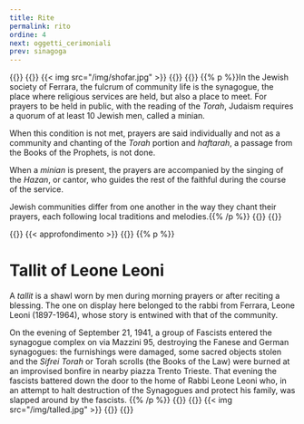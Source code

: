 ```yaml
---
title: Rite
permalink: rito
ordine: 4
next: oggetti_cerimoniali
prev: sinagoga
---
```

{{<row>}}
{{<column>}}
{{< img src="/img/shofar.jpg" >}}
{{</column>}}
{{<column>}}
{{% p %}}In the Jewish society of Ferrara, the fulcrum of community life is the synagogue, the place where religious services are held, but also a place to meet.
For prayers to be held in public, with the reading of the *Torah*, Judaism requires a quorum of at least 10 Jewish men, called a minian. 

When this condition is
not met, prayers are said individually and not as a community and chanting of the *Torah* portion and *haftarah*, a passage from the Books of the Prophets, is not
done.

When a *minian* is present, the prayers are accompanied by the singing of the *Hazan*, or cantor, who guides the rest of the faithful during the course of the
service. 

Jewish communities differ from one another in the way they chant their prayers, each following local traditions and melodies.{{% /p %}}
{{</column>}}
{{</row>}}

{{<row class="approfondimento">}}
{{< approfondimento >}}
{{<column>}}
{{% p %}}
# Tallit of Leone Leoni
A *tallit* is a shawl worn by men during morning prayers or after reciting a blessing. The one on display here belonged to the rabbi from Ferrara, Leone Leoni
(1897-1964), whose story is entwined with that of the community.

On the evening of September 21, 1941, a group of Fascists entered the synagogue complex on via Mazzini 95, destroying the Fanese and German synagogues:
the furnishings were damaged, some sacred objects stolen and the *Sifrei Torah* or Torah scrolls (the Books of the Law) were burned at an improvised bonfire
in nearby piazza Trento Trieste. That evening the fascists battered down the door to the home of Rabbi Leone Leoni who, in an attempt to halt destruction of
the Synagogues and protect his family, was slapped around by the fascists.
{{% /p %}}
{{</column>}}
{{<column>}}
{{< img src="/img/talled.jpg" >}}
{{</column>}}
{{</row>}}
